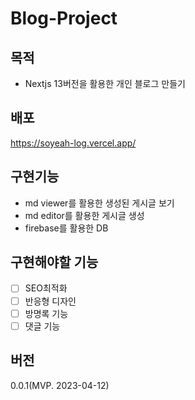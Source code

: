 # Blog-Project

## 목적

- Nextjs 13버전을 활용한 개인 블로그 만들기

## 배포

https://soyeah-log.vercel.app/

## 구현기능

- md viewer를 활용한 생성된 게시글 보기
- md editor를 활용한 게시글 생성
- firebase를 활용한 DB

## 구현해야할 기능

- [ ] SEO최적화
- [ ] 반응형 디자인
- [ ] 방명록 기능
- [ ] 댓글 기능

## 버전

0.0.1(MVP. 2023-04-12)
